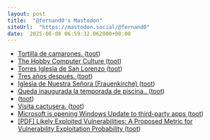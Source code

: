 ```yaml
---
layout: post
title:  "@fernand0's Mastodon"
siteUrl:  "https://mastodon.social/@fernand0"
date:  2025-06-08 06:59:32.062000+00:00
---
```

*  [Tortilla de camarones. ](https://avecesunafoto.wordpress.com/2025/06/08/tortilla-de-camarones) ([toot](https://mastodon.social/@fernand0/114646448344952073))
*  [The Hobby Computer Culture ](https://technicshistory.com/2025/05/24/the-hobby-computer-culture) ([toot](https://mastodon.social/@fernand0/114645191639308653))
*  [Torres Iglesia de San Lorenzo ](https://www.flickr.com/photos/fernand0/54560107508) ([toot](https://mastodon.social/@fernand0/114645173718890173))
*  [Tres años después. ](https://avecesunafoto.wordpress.com/2025/06/07/tres-anos-despues) ([toot](https://mastodon.social/@fernand0/114643896047147464))
*  [Iglesia de Nuestra Señora (Frauenkirche) ](https://www.flickr.com/photos/fernand0/54560107458) ([toot](https://mastodon.social/@fernand0/114639399653412729))
*  [Queda inaugurada la temporada de piscina.. ](https://mastodon.social/@fernand0/114637954032963991) ([toot](https://mastodon.social/@fernand0/114637954032963991))
*  [ ](https://mastodon.social/users/fernand0/statuses/114637596606826578/activity) ([toot](https://mastodon.social/users/fernand0/statuses/114637596606826578/activity))
*  [Visita cactusera. ](https://avecesunafoto.wordpress.com/2025/06/05/visita-cactusera) ([toot](https://mastodon.social/@fernand0/114635623557987617))
*  [Microsoft is opening Windows Update to third-party apps ](https://www.theregister.com/2025/05/28/microsoft_update_backup) ([toot](https://mastodon.social/@fernand0/114631497855478426))
*  [[PDF] Likely Exploited Vulnerabilities: A Proposed Metric for Vulnerability Exploitation Probability   ](https://nvlpubs.nist.gov/nistpubs/CSWP/NIST.CSWP.41.pdf) ([toot](https://mastodon.social/@fernand0/114631168476184424))
